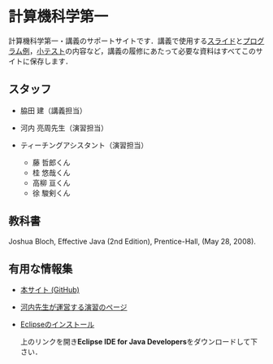 # 計算機科学第一

計算機科学第一・講義のサポートサイトです．講義で使用する[スライド](cs1-2012/tree/master/slides)と[プログラム例](cs1-2012/tree/master/src)，[小テスト](cs1-2012/tree/master/tests)の内容など，講義の履修にあたって必要な資料はすべてこのサイトに保存します．

## スタッフ

- 脇田 建（講義担当）

- 河内 亮周先生（演習担当）

- ティーチングアシスタント（演習担当）
    - 藤 哲郎くん
    - 桂 悠哉くん
    - 高柳 亘くん
    - 徐 駿剣くん

## 教科書

Joshua Bloch, Effective Java (2nd Edition), Prentice-Hall, (May 28, 2008).

## 有用な情報集

- [本サイト (GitHub)](https://github.com/wakita/cs1-2012)

- [河内先生が運営する演習のページ](http://www.is.titech.ac.jp/~kawachi/class/2012/cs1/)

- [Eclipseのインストール](http://www.eclipse.org/downloads/)

    上のリンクを開き**Eclipse IDE for Java Developers**をダウンロードして下さい．
